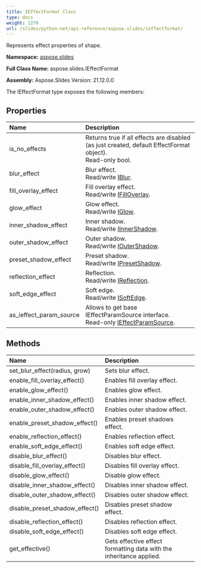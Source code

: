 ```yaml
---
title: IEffectFormat Class
type: docs
weight: 1270
url: /slides/python-net/api-reference/aspose.slides/ieffectformat/
---
```


Represents effect properties of shape.

**Namespace:** [aspose.slides](/slides/python-net/api-reference/aspose.slides/)

**Full Class Name:** aspose.slides.IEffectFormat

**Assembly:**  Aspose.Slides Version: 21.12.0.0

The IEffectFormat type exposes the following members:
## **Properties**
|**Name**|**Description**|
| :- | :- |
|is_no_effects|Returns true if all effects are disabled (as just created, default EffectFormat object).<br/>            Read-only bool.|
|blur_effect|Blur effect.<br/>            Read/write [IBlur](/python-net/api-reference/aspose.slides.effects/iblur/).|
|fill_overlay_effect|Fill overlay effect.<br/>            Read/write [IFillOverlay](/python-net/api-reference/aspose.slides.effects/ifilloverlay/).|
|glow_effect|Glow effect.<br/>            Read/write [IGlow](/python-net/api-reference/aspose.slides.effects/iglow/).|
|inner_shadow_effect|Inner shadow.<br/>            Read/write [IInnerShadow](/python-net/api-reference/aspose.slides.effects/iinnershadow/).|
|outer_shadow_effect|Outer shadow.<br/>            Read/write [IOuterShadow](/python-net/api-reference/aspose.slides.effects/ioutershadow/).|
|preset_shadow_effect|Preset shadow.<br/>            Read/write [IPresetShadow](/python-net/api-reference/aspose.slides.effects/ipresetshadow/).|
|reflection_effect|Reflection. <br/>            Read/write [IReflection](/python-net/api-reference/aspose.slides.effects/ireflection/).|
|soft_edge_effect|Soft edge.<br/>            Read/write [ISoftEdge](/python-net/api-reference/aspose.slides.effects/isoftedge/).|
|as_ieffect_param_source|Allows to get base IEffectParamSource interface.<br/>            Read-only [IEffectParamSource](/python-net/api-reference/aspose.slides/ieffectparamsource/).|
## **Methods**
|**Name**|**Description**|
| :- | :- |
|set_blur_effect(radius, grow)|Sets blur effect.|
|enable_fill_overlay_effect()|Enables fill overlay effect.|
|enable_glow_effect()|Enables glow effect.|
|enable_inner_shadow_effect()|Enables inner shadow effect.|
|enable_outer_shadow_effect()|Enables outer shadow effect.|
|enable_preset_shadow_effect()|Enables preset shadows effect.|
|enable_reflection_effect()|Enables reflection effect.|
|enable_soft_edge_effect()|Enables soft edge effect.|
|disable_blur_effect()|Disables blur effect.|
|disable_fill_overlay_effect()|Disables fill overlay effect.|
|disable_glow_effect()|Disable glow effect.|
|disable_inner_shadow_effect()|Disables inner shadow effect.|
|disable_outer_shadow_effect()|Disables outer shadow effect.|
|disable_preset_shadow_effect()|Disables preset shadow effect.|
|disable_reflection_effect()|Disables reflection effect.|
|disable_soft_edge_effect()|Disables soft edge effect.|
|get_effective()|Gets effective effect formatting data with the inheritance applied.|
